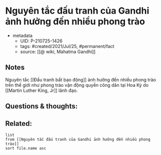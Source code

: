---
---

# Nguyên tắc đấu tranh của Gandhi ảnh hưởng đến nhiều phong trào

- metadata
	- UID: P-210725-1426
	- tags: #created/2021/Jul/25, #permanent/fact 
	- source: [[@ wiki, Mahatma Gandhi]]

## Notes
Nguyên tắc [[Đấu tranh bất bạo động]] ảnh hưởng đến nhiều phong trào trên thế giới như phong trào vận động quyền công dân tại Hoa Kỳ do [[Martin Luther King, Jr]] lãnh đạo.

## Questions & thoughts:

## Related:
```dataview
list
from [[Nguyên tắc đấu tranh của Gandhi ảnh hưởng đến nhiều phong trào]]
sort file.name asc
```
